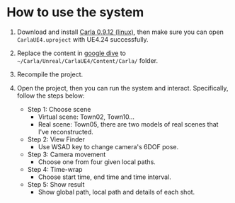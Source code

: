 # How to use the system

1. Download and install [Carla 0.9.12 (linux)](https://carla.readthedocs.io/en/0.9.12/build_linux/), then make sure you can open `CarlaUE4.uproject` with UE4.24 successfully. 

2. Replace the content in [google dive](https://drive.google.com/file/d/18sRkoTZ3TR0q4BWdiJXCQb-6mr4TEU3Y/view?usp=sharing) to `~/Carla/Unreal/CarlaUE4/Content/Carla/` folder.
3. Recompile the project.
4. Open the project, then you can run the system and interact. Specifically, follow the steps below:
   - Step 1: Choose scene
     - Virtual scene: Town02, Town10...
     - Real scene: Town05, there are two models of real scenes that I've reconstructed. 
   - Step 2: View Finder
     - Use WSAD key to change camera's 6DOF pose.
   - Step 3: Camera movement
     - Choose one from four given local paths.
   - Step 4: Time-wrap
     - Choose start time, end time and time interval.
   - Step 5: Show result
     - Show global path, local path and details of each shot.



